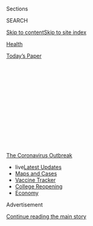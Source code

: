 <div id="app">

<div>

<div>

<div>

<div class="NYTAppHideMasthead css-1q2w90k e1suatyy0">

<div class="section css-ui9rw0 e1suatyy2">

<div class="css-eph4ug er09x8g0">

<div class="css-6n7j50">

</div>

<span class="css-1dv1kvn">Sections</span>

<div class="css-10488qs">

<span class="css-1dv1kvn">SEARCH</span>

</div>

[Skip to content](#site-content)[Skip to site
index](#site-index)

</div>

<div id="masthead-section-label" class="css-1wr3we4 eaxe0e00">

[Health](https://www.nytimes.com/section/health)

</div>

<div class="css-10698na e1huz5gh0">

</div>

</div>

<div id="masthead-bar-one" class="section hasLinks css-15hmgas e1csuq9d3">

<div class="css-uqyvli e1csuq9d0">

</div>

<div class="css-1uqjmks e1csuq9d1">

</div>

<div class="css-9e9ivx">

[](https://myaccount.nytimes.com/auth/login?response_type=cookie&client_id=vi)

</div>

<div class="css-1bvtpon e1csuq9d2">

[Today’s
Paper](https://www.nytimes.com/section/todayspaper)

</div>

</div>

</div>

</div>

<div data-aria-hidden="false">

<div id="site-content" data-role="main">

<div>

<div class="css-1aor85t" style="opacity:0.000000001;z-index:-1;visibility:hidden">

<div class="css-1hqnpie">

<div class="css-epjblv">

<span class="css-17xtcya">[Health](/section/health)</span><span class="css-x15j1o">|</span><span class="css-fwqvlz">Can
You Get Covid-19 Again? It’s Very Unlikely, Experts
Say</span>

</div>

<div class="css-k008qs">

<div class="css-1iwv8en">

<span class="css-18z7m18"></span>

<div>

</div>

</div>

<span class="css-1n6z4y">https://nyti.ms/2BloYGM</span>

<div class="css-1705lsu">

<div class="css-4xjgmj">

<div class="css-4skfbu" data-role="toolbar" data-aria-label="Social Media Share buttons, Save button, and Comments Panel with current comment count" data-testid="share-tools">

  - 
  - 
  - 
  - 
    
    <div class="css-6n7j50">
    
    </div>

  - 

</div>

</div>

</div>

</div>

</div>

</div>

<div id="NYT_TOP_BANNER_REGION" class="css-13pd83m">

<div>

<div id="styln-prism-menu-1592847958612" class="section interactive-content interactive-size-medium css-1edisqu">

<div class="css-17ih8de interactive-body">

<div id="scroll-container" class="css-1gj85ro">

[<span class="styln-title-wrap"><span class="css-1pje3qr">The
Coronavirus</span><span class="css-1pje3qr">
Outbreak</span></span>](https://www.nytimes.com/news-event/coronavirus?action=click&pgtype=Article&state=default&region=TOP_BANNER&context=storylines_menu)

  - <span class="css-kqxiym" data-emphasize="true">live</span>[Latest
    Updates](https://www.nytimes.com/2020/08/03/world/coronavirus-covid-19.html?action=click&pgtype=Article&state=default&region=TOP_BANNER&context=storylines_menu)
  - [Maps and
    Cases](https://www.nytimes.com/interactive/2020/us/coronavirus-us-cases.html?action=click&pgtype=Article&state=default&region=TOP_BANNER&context=storylines_menu)
  - [Vaccine
    Tracker](https://www.nytimes.com/interactive/2020/science/coronavirus-vaccine-tracker.html?action=click&pgtype=Article&state=default&region=TOP_BANNER&context=storylines_menu)
  - [College
    Reopening](https://www.nytimes.com/2020/08/02/us/covid-college-reopening.html?action=click&pgtype=Article&state=default&region=TOP_BANNER&context=storylines_menu)
  - [Economy](https://www.nytimes.com/live/2020/08/03/business/stock-market-today-coronavirus?action=click&pgtype=Article&state=default&region=TOP_BANNER&context=storylines_menu)

</div>

</div>

</div>

</div>

</div>

<div id="top-wrapper" class="css-1sy8kpn">

<div id="top-slug" class="css-l9onyx">

Advertisement

</div>

[Continue reading the main
story](#after-top)

<div class="ad top-wrapper" style="text-align:center;height:100%;display:block;min-height:250px">

<div id="top" class="place-ad" data-position="top" data-size-key="top">

</div>

</div>

<div id="after-top">

</div>

</div>

<div>

<div id="sponsor-wrapper" class="css-1hyfx7x">

<div id="sponsor-slug" class="css-19vbshk">

Supported by

</div>

[Continue reading the main
story](#after-sponsor)

<div id="sponsor" class="ad sponsor-wrapper" style="text-align:center;height:100%;display:block">

</div>

<div id="after-sponsor">

</div>

</div>

<div class="css-186x18t">

</div>

<div class="css-1vkm6nb ehdk2mb0">

# Can You Get Covid-19 Again? It’s Very Unlikely, Experts Say

</div>

Reports of reinfection instead may be cases of drawn-out illness. A
decline in antibodies is normal after a few weeks, and people are
protected from the coronavirus in other ways.

<div class="css-79elbk" data-testid="photoviewer-wrapper">

<div class="css-z3e15g" data-testid="photoviewer-wrapper-hidden">

</div>

<div class="css-1a48zt4 ehw59r15" data-testid="photoviewer-children">

![<span class="css-16f3y1r e13ogyst0" data-aria-hidden="true">Megan Kent
of Salem, Mass., tested positive for coronavirus in March 30 after
feeling sick. She got better, went back to work and then felt sick again
in May, testing positive a second time for the
virus.</span><span class="css-cnj6d5 e1z0qqy90" itemprop="copyrightHolder"><span class="css-1ly73wi e1tej78p0">Credit...</span><span><span>Kayana
Szymczak for The New York
Times</span></span></span>](https://static01.nyt.com/images/2020/07/20/science/00VIRUS-REINFECTION1/merlin_174703059_d8cefca6-857f-481c-aa7f-6802d23fc7c0-articleLarge.jpg?quality=75&auto=webp&disable=upscale)

</div>

</div>

<div class="css-18e8msd">

<div class="css-vp77d3 epjyd6m0">

<div class="css-1baulvz">

By [<span class="css-1baulvz last-byline" itemprop="name">Apoorva
Mandavilli</span>](https://www.nytimes.com/by/apoorva-mandavilli)

</div>

</div>

  - 
    
    <div class="css-ld3wwf e16638kd2">
    
    July 22,
    2020
    
    </div>

  - 
    
    <div class="css-4xjgmj">
    
    <div class="css-d8bdto" data-role="toolbar" data-aria-label="Social Media Share buttons, Save button, and Comments Panel with current comment count" data-testid="share-tools">
    
      - 
      - 
      - 
      - 
        
        <div class="css-6n7j50">
        
        </div>
    
      - 
    
    </div>
    
    </div>

</div>

<div class="css-mdjrty">

[Leer en
español](https://www.nytimes.com/es/2020/07/24/espanol/ciencia-y-tecnologia/reinfeccion-coronavirus.html "Read in Spanish")

</div>

</div>

<div class="section meteredContent css-1r7ky0e" name="articleBody" itemprop="articleBody">

<div class="css-1fanzo5 StoryBodyCompanionColumn">

<div class="css-53u6y8">

The anecdotes are alarming. A woman in Los Angeles [seemed to
recover](https://www.foxla.com/news/southern-california-woman-tests-positive-for-covid-19-for-second-time-after-initial-recovery)
from Covid-19, but weeks later took a turn for the worse and tested
positive again. A New Jersey doctor
[claimed](https://dailyvoice.com/new-jersey/monmouth/news/central-jersey-doctor-reports-patients-reinfected-with-coronavirus/790555/)
several patients healed from one bout only to become reinfected with the
coronavirus. And another doctor said a second round of illness was a
reality for some people, and was much more severe.

These recent accounts tap into people’s deepest anxieties that they are
destined to succumb to Covid-19 over and over, feeling progressively
sicker, and will never emerge from this nightmarish pandemic. And these
stories fuel fears that we won’t be able to reach herd immunity — the
ultimate destination where the virus can no longer find enough victims
to pose a deadly threat.

But the anecdotes are just that — stories without evidence of
reinfections, according to nearly a dozen experts who study viruses. “I
haven’t heard of a case where it’s been truly unambiguously
demonstrated,” said Marc Lipsitch, an epidemiologist at the Harvard T.H.
Chan School of Public Health.

Other experts were even more reassuring. While little is definitively
known about the coronavirus, just seven months into the pandemic, the
new virus is behaving like most others, they said, lending credence to
the belief that herd immunity can be achieved with a vaccine.

</div>

</div>

<div class="css-1fanzo5 StoryBodyCompanionColumn">

<div class="css-53u6y8">

It may be possible for the coronavirus to strike the same person twice,
but it’s highly unlikely that it would do so in such a short window or
to make people sicker the second time, they said. What’s more likely is
that some people have a drawn-out course of infection, with the virus
taking a slow toll weeks to months after their initial exposure.

People infected with the coronavirus typically
[produce](https://www.nature.com/articles/s41586-020-2456-9) immune
molecules called antibodies. Several teams have recently reported that
the levels of these antibodies decline in
[two](https://www.medrxiv.org/content/10.1101/2020.07.09.20149633v1?%253fcollection=)
to [three months](https://www.nature.com/articles/s41591-020-0965-6),
causing some consternation. But a drop in antibodies is perfectly normal
after an acute infection subsides, said Dr. Michael Mina, an
immunologist at Harvard University.

Many clinicians are “scratching their heads saying, ‘What an
extraordinarily odd virus that it’s not leading to robust immunity,’ but
they’re totally wrong,’” Dr. Mina said. “It doesn’t get more textbook
than this.”

Antibodies are not the only form of protection against pathogens. The
coronavirus also provokes a
[vigorous](https://www.biorxiv.org/content/10.1101/2020.06.29.174888v1)
[defense](https://www.medrxiv.org/content/10.1101/2020.04.11.20062349v2?%253fcollection=)
from
[immune](https://www.medrxiv.org/content/10.1101/2020.05.13.20100636v1?%253fcollection=)
cells that [can kill the
virus](https://pubmed.ncbi.nlm.nih.gov/32473127/) and quickly rouse
reinforcements for future battles. Less is known about how long these
so-called memory T cells persist — those that recognize other
coronaviruses may linger for life — but they can buttress defenses
against the new coronavirus.

“If those are maintained, and especially if they’re maintained within
the lung and the respiratory tract, then I think they can do a pretty
good job of stopping an infection from spreading,” said Akiko Iwasaki,
an immunologist at Yale University.

</div>

</div>

<div class="css-1fanzo5 StoryBodyCompanionColumn">

<div class="css-53u6y8">

Megan Kent, 37, a medical speech pathologist who lives just outside
Boston, first tested positive for the virus on March 30, after her
boyfriend became ill. She couldn’t smell or taste anything, she
recalled, but otherwise felt fine. After a 14-day quarantine, she went
back to work at Melrose Wakefield Hospital and also helped out at a
nursing
home.

<div id="NYT_MAIN_CONTENT_1_REGION" class="css-9tf9ac">

<div>

<div id="styln-covid-updates-world" class="section interactive-content interactive-size-medium css-1ftcdic">

<div class="css-17ih8de interactive-body">

<div id="styln-briefing-block" data-asset-id="QXJ0aWNsZTpueXQ6Ly9hcnRpY2xlLzZkMDlhMjVlLTQxZDYtNWE3ZC04NzFjLTNiMDkyMGU0NjA2Zg==">

<div class="briefing-block-header-section">

# [Latest Updates: Global Coronavirus Outbreak](https://www.nytimes.com/2020/08/03/world/coronavirus-covid-19.html?action=click&pgtype=Article&state=default&region=MAIN_CONTENT_1&context=storylines_live_updates)

<div class="briefing-block-ts">

Updated 2020-08-04T06:59:59.801Z

</div>

</div>

  - [Fauci defends Birx after she is criticized by
    Trump.](https://www.nytimes.com/2020/08/03/world/coronavirus-covid-19.html?action=click&pgtype=Article&state=default&region=MAIN_CONTENT_1&context=storylines_live_updates#link-4547638f)
  - [Trump derides Democrats as lawmakers and administration officials
    try to break stimulus
    impasse.](https://www.nytimes.com/2020/08/03/world/coronavirus-covid-19.html?action=click&pgtype=Article&state=default&region=MAIN_CONTENT_1&context=storylines_live_updates#link-15e7f995)
  - [The deadline for 2020 census counting has been moved up by a
    month.](https://www.nytimes.com/2020/08/03/world/coronavirus-covid-19.html?action=click&pgtype=Article&state=default&region=MAIN_CONTENT_1&context=storylines_live_updates#link-e5a2cda)

<div class="briefing-block-footer">

<div class="briefing-block-footer-meta">

[See more
updates](https://www.nytimes.com/2020/08/03/world/coronavirus-covid-19.html?action=click&pgtype=Article&state=default&region=MAIN_CONTENT_1&context=storylines_live_updates)

</div>

<div class="briefing-block-briefinglinks">

<span>More live coverage:</span>
[Markets](https://www.nytimes.com/live/2020/08/03/business/stock-market-today-coronavirus?action=click&pgtype=Article&state=default&region=MAIN_CONTENT_1&context=storylines_live_updates)

</div>

</div>

</div>

</div>

</div>

</div>

</div>

On May 8, Ms. Kent suddenly felt ill. “I felt like a Mack truck hit me,”
she said. She slept the whole weekend and went to the hospital on
Monday, convinced she had mononucleosis. The next day she tested
positive for the coronavirus — again. She was unwell for nearly a month,
and has since learned she has antibodies.

“This time around was a hundred times worse,” she said. “Was I
reinfected?”

There are other, more plausible explanations for what Ms. Kent
experienced, experts said. “I’m not saying it can’t happen. But from
what I’ve seen so far, that would be an uncommon phenomenon,” said Dr.
Peter Hotez, the dean of the National School of Tropical Medicine at
Baylor College of Medicine.

Ms. Kent may not have fully recovered, even though she felt better, for
example. The virus may have secreted itself into certain parts of the
body — as the Ebola virus is known to do — and then resurfaced. She did
not get tested between the two positives, but even if she had, faulty
tests and low viral levels can produce a false negative.

Given these more likely scenarios, Dr. Mina had choice words for the
physicians who caused the panic over reports of reinfections. “This is
so bad, people have lost their minds,” he said. “It’s just
sensationalist click bait.”

In the early weeks of the pandemic, some people in China, Japan and
South Korea tested positive twice, [sparking similar
fears](https://www.nytimes.com/2020/02/29/health/coronavirus-reinfection.html).

South Korea’s Centers for Disease Control and Prevention
[investigated 285 of those
cases](https://www.cdc.go.kr/board/board.es?mid=a30402000000&bid=0030),
and found that several of the second positives came two months after the
first, and in one case 82 days later. Nearly half of the people had
symptoms at the second test. But the researchers were unable to grow
live virus from any of the samples, and the infected people hadn’t
spread the virus to others.

</div>

</div>

<div class="css-1fanzo5 StoryBodyCompanionColumn">

<div class="css-53u6y8">

“It was pretty solid epidemiological and virological evidence that
reinfection was not happening, at least in those people,” said Angela
Rasmussen, a virologist at Columbia University in New York.

Most people who are exposed to the coronavirus [make
antibodies](https://www.nytimes.com/2020/05/07/health/coronavirus-antibody-prevalence.html)
that can destroy the virus; the more severe the symptoms, the stronger
the response. (A few people don’t produce the antibodies, but that’s
true for any virus.) Worries about reinfection have been fueled by
recent studies suggesting that these antibody levels plummet.

</div>

</div>

<div class="css-79elbk" data-testid="photoviewer-wrapper">

<div class="css-z3e15g" data-testid="photoviewer-wrapper-hidden">

</div>

<div class="css-1a48zt4 ehw59r15" data-testid="photoviewer-children">

![<span class="css-16f3y1r e13ogyst0" data-aria-hidden="true">Medical
workers administering an antibody test. While antibodies get a lot of
attention, scientists say immunity also has a lot to do with a person’s
pathogen-fighting memory T and B
cells.</span><span class="css-cnj6d5 e1z0qqy90" itemprop="copyrightHolder"><span class="css-1ly73wi e1tej78p0">Credit...</span><span>Shannon
Stapleton/Reuters</span></span>](https://static01.nyt.com/images/2020/07/20/science/00VIRUS-REINFECTION2/merlin_172461039_33c5b1a6-f9c1-414b-b9ff-9c601d9c45b7-articleLarge.jpg?quality=75&auto=webp&disable=upscale)

</div>

</div>

<div class="css-1fanzo5 StoryBodyCompanionColumn">

<div class="css-53u6y8">

For example, a study published in June found that antibodies to one part
of the virus [fell to undetectable
levels](https://www.nytimes.com/2020/06/18/health/coronavirus-antibodies.html)within
three months in 40 percent of asymptomatic people. Last week, a study
that has not yet been published in a peer-reviewed journal showed that
neutralizing antibodies — the powerful subtype that can stop the virus
from infecting cells — [declined
sharply](https://www.medrxiv.org/content/10.1101/2020.07.09.20148429v1)
within a month.

“It’s actually incredibly depressing,” said Michael Malim, a virologist
at King’s College London. “It’s a huge drop.”

But other work suggests that the antibody levels decline — and then
stabilize. In [a study of nearly 20,000
people](https://www.medrxiv.org/content/10.1101/2020.07.14.20151126v1)
posted to the online server MedRxiv on July 17, the vast majority made
plentiful antibodies, and half of those with low levels still had
antibodies that could destroy the virus.

“None of this is really surprising from a biological point of view,”
said Florian Krammer, an immunologist at the Icahn Mount Sinai School of
Medicine who led that study.

</div>

</div>

<div class="css-1fanzo5 StoryBodyCompanionColumn">

<div class="css-53u6y8">

Dr. Mina agreed. “This is a famous dynamic of how antibodies develop
after infection: They go very, very high, and then they come back down,"
he said.

He elaborated: The first cells that secrete antibodies during an
infection are called plasmablasts, which expand exponentially into a
pool of millions. But the body can’t sustain those levels. Once the
infection wanes, a small fraction of the cells enters the bone marrow
and sets up shop to create long-term immunity memory, which can churn
out antibodies when they’re needed again. The rest of the plasmablasts
wither and
die.

<div id="NYT_MAIN_CONTENT_3_REGION" class="css-9tf9ac">

<div>

<div id="styln-prism-freeform-1594220623585" class="section interactive-content interactive-size-medium css-1ftcdic">

<div class="css-17ih8de interactive-body">

<div id="prism-freeform-block-38059" class="css-19mumt8" data-role="complementary" data-storyline="The Coronavirus Outbreak" data-truncated="true" tabindex="0">

<div class="css-a8d9oz">

<div class="css-eb027h">

[](https://www.nytimes.com/news-event/coronavirus?action=click&pgtype=Article&state=default&region=MAIN_CONTENT_3&context=storylines_faq)

### The Coronavirus Outbreak ›

#### Frequently Asked Questions

Updated August 3, 2020

  - #### I’m a small-business owner. Can I get relief?
    
      - The [stimulus bills enacted in
        March](https://www.nytimes.com/article/small-business-loans-stimulus-grants-freelancers-coronavirus.html?action=click&pgtype=Article&state=default&region=MAIN_CONTENT_3&context=storylines_faq)
        offer help for the millions of American small businesses. Those
        eligible for aid are businesses and nonprofit organizations with
        fewer than 500 workers, including sole proprietorships,
        independent contractors and freelancers. Some larger companies
        in some industries are also eligible. The help being offered,
        which is being managed by the Small Business Administration,
        includes the Paycheck Protection Program and the Economic Injury
        Disaster Loan program. But lots of folks have [not yet seen
        payouts.](https://www.nytimes.com/interactive/2020/05/07/business/small-business-loans-coronavirus.html?action=click&pgtype=Article&state=default&region=MAIN_CONTENT_3&context=storylines_faq)
        Even those who have received help are confused: The rules are
        draconian, and some are stuck sitting on [money they don’t know
        how to
        use.](https://www.nytimes.com/2020/05/02/business/economy/loans-coronavirus-small-business.html?action=click&pgtype=Article&state=default&region=MAIN_CONTENT_3&context=storylines_faq)
        Many small-business owners are getting less than they expected
        or [not hearing anything at
        all.](https://www.nytimes.com/2020/06/10/business/Small-business-loans-ppp.html?action=click&pgtype=Article&state=default&region=MAIN_CONTENT_3&context=storylines_faq)

  - #### What are my rights if I am worried about going back to work?
    
      - Employers have to provide [a safe
        workplace](https://www.osha.gov/SLTC/covid-19/standards.html)
        with policies that protect everyone equally. [And if one of your
        co-workers tests positive for the coronavirus, the
        C.D.C.](https://www.nytimes.com/article/coronavirus-money-unemployment.html?action=click&pgtype=Article&state=default&region=MAIN_CONTENT_3&context=storylines_faq)
        has said that [employers should tell their
        employees](https://www.cdc.gov/coronavirus/2019-ncov/community/guidance-business-response.html)
        -- without giving you the sick employee’s name -- that they may
        have been exposed to the virus.

  - #### Should I refinance my mortgage?
    
      - [It could be a good
        idea,](https://www.nytimes.com/article/coronavirus-money-unemployment.html?action=click&pgtype=Article&state=default&region=MAIN_CONTENT_3&context=storylines_faq)
        because mortgage rates have [never been
        lower.](https://www.nytimes.com/2020/07/16/business/mortgage-rates-below-3-percent.html?action=click&pgtype=Article&state=default&region=MAIN_CONTENT_3&context=storylines_faq)
        Refinancing requests have pushed mortgage applications to some
        of the highest levels since 2008, so be prepared to get in line.
        But defaults are also up, so if you’re thinking about buying a
        home, be aware that some lenders have tightened their standards.

  - #### What is school going to look like in September?
    
      - It is unlikely that many schools will return to a normal
        schedule this fall, requiring the grind of [online
        learning](https://www.nytimes.com/2020/06/05/us/coronavirus-education-lost-learning.html?action=click&pgtype=Article&state=default&region=MAIN_CONTENT_3&context=storylines_faq),
        [makeshift child
        care](https://www.nytimes.com/2020/05/29/us/coronavirus-child-care-centers.html?action=click&pgtype=Article&state=default&region=MAIN_CONTENT_3&context=storylines_faq)
        and [stunted
        workdays](https://www.nytimes.com/2020/06/03/business/economy/coronavirus-working-women.html?action=click&pgtype=Article&state=default&region=MAIN_CONTENT_3&context=storylines_faq)
        to continue. California’s two largest public school districts —
        Los Angeles and San Diego — said on July 13, that [instruction
        will be remote-only in the
        fall](https://www.nytimes.com/2020/07/13/us/lausd-san-diego-school-reopening.html?action=click&pgtype=Article&state=default&region=MAIN_CONTENT_3&context=storylines_faq),
        citing concerns that surging coronavirus infections in their
        areas pose too dire a risk for students and teachers. Together,
        the two districts enroll some 825,000 students. They are the
        largest in the country so far to abandon plans for even a
        partial physical return to classrooms when they reopen in
        August. For other districts, the solution won’t be an
        all-or-nothing approach. [Many
        systems](https://bioethics.jhu.edu/research-and-outreach/projects/eschool-initiative/school-policy-tracker/),
        including the nation’s largest, New York City, are devising
        [hybrid
        plans](https://www.nytimes.com/2020/06/26/us/coronavirus-schools-reopen-fall.html?action=click&pgtype=Article&state=default&region=MAIN_CONTENT_3&context=storylines_faq)
        that involve spending some days in classrooms and other days
        online. There’s no national policy on this yet, so check with
        your municipal school system regularly to see what is happening
        in your community.

  - #### Is the coronavirus airborne?
    
      - The coronavirus [can stay aloft for hours in tiny droplets in
        stagnant
        air](https://www.nytimes.com/2020/07/04/health/239-experts-with-one-big-claim-the-coronavirus-is-airborne.html?action=click&pgtype=Article&state=default&region=MAIN_CONTENT_3&context=storylines_faq),
        infecting people as they inhale, mounting scientific evidence
        suggests. This risk is highest in crowded indoor spaces with
        poor ventilation, and may help explain super-spreading events
        reported in meatpacking plants, churches and restaurants. [It’s
        unclear how often the virus is
        spread](https://www.nytimes.com/2020/07/06/health/coronavirus-airborne-aerosols.html?action=click&pgtype=Article&state=default&region=MAIN_CONTENT_3&context=storylines_faq)
        via these tiny droplets, or aerosols, compared with larger
        droplets that are expelled when a sick person coughs or sneezes,
        or transmitted through contact with contaminated surfaces, said
        Linsey Marr, an aerosol expert at Virginia Tech. Aerosols are
        released even when a person without symptoms exhales, talks or
        sings, according to Dr. Marr and more than 200 other experts,
        who [have outlined the evidence in an open letter to the World
        Health
        Organization](https://academic.oup.com/cid/article/doi/10.1093/cid/ciaa939/5867798).

<div id="styln-survey-component-38059" class="styln-survey-component" data-surveyname="faq" data-surveystoryline="coronavirus">

</div>

</div>

<div class="css-6mllg9">

</div>

<div class="css-pmm6ed">

<span class="css-5gimkt"></span>

</div>

</div>

</div>

</div>

</div>

</div>

</div>

In children, each subsequent exposure to a virus — or to a vaccine —
boosts immunity until, by adulthood, the antibody response is steady and
strong.

What’s unusual in the current pandemic, Dr. Mina said, is to see how
this dynamic plays out in adults, because they so rarely experience a
virus for the first time.

Even after the first surge of immunity fades, there is likely to be some
residual protection. And while antibodies have received all the
attention because they are easier to study and detect, memory T cells
and B cells are also powerful immune warriors in a fight against any
pathogen.

A study published July 15, for example, looked at three different
groups. In one, each of 36 people exposed to the new virus had [T cells
that recognize](https://www.nature.com/articles/s41586-020-2550-z) a
protein that looks similar in all coronaviruses. In another, 23 people
infected with the SARS virus in 2003 also had these T cells, as did 37
people in the third group who were never exposed to either pathogen.

“A level of pre-existing immunity against SARS-CoV2 appears to exist in
the general population,” said Dr. Antonio Bertoletti, a virologist at
Duke NUS Medical School in Singapore.

</div>

</div>

<div class="css-1fanzo5 StoryBodyCompanionColumn">

<div class="css-53u6y8">

The immunity may have been stimulated by [prior
exposure](https://immunology.sciencemag.org/content/5/48/eabd2071) to
coronaviruses that cause common colds. These T cells may not thwart
infection, but they would blunt the illness and may explain why some
people with Covid-19 have mild to no symptoms. “I believe that cellular
and antibody immunity will be equally important,” Dr. Bertoletti said.

Vaccine trials that closely track volunteers may deliver more
information about the nature of immunity to the new coronavirus and the
level needed to block reinfection. Research in [monkeys offers
hope](https://science.sciencemag.org/content/early/2020/07/01/science.abc5343):
In a study of [nine rhesus
macaques](https://science.sciencemag.org/content/early/2020/05/19/science.abc4776),
for example, exposure to the virus induced immunity that was [strong
enough to
prevent](https://www.nytimes.com/2020/05/20/health/coronavirus-vaccine-harvard.html)
a second infection.

Researchers are tracking infected monkeys to determine how long this
protection lasts. “Durability studies by their nature take time,” said
Dr. Dan Barouch, a virologist at Beth Israel Deaconess Medical Center in
Boston who led the study.

Dr. Barouch and other experts rejected fears that herd immunity might
never be reached.

“We achieve herd immunity all the time with less than perfect vaccines,”
said Dr. Saad Omer, the director of the Yale Institute for Global
Health. “It’s very rare in fact to have vaccines that are 100-percent
effective.”

A vaccine that protects just half of the people who receive it is
considered moderately effective, and one that covers more than 80
percent highly effective. Even a vaccine that only suppresses the levels
of virus would deter its spread to others.

The experts said reinfection had occurred with other pathogens including
influenza — but they emphasized that those cases were exceptions, and
the new coronavirus was likely to be no different.

“I would say reinfection is possible, though not likely, and I’d think
it would be rare,” Dr. Rasmussen said. “But even rare occurrences might
seem alarmingly frequent when a huge number of people have been
infected.”

</div>

</div>

<div>

</div>

</div>

<div>

</div>

<div>

</div>

<div>

</div>

<div>

<div id="bottom-wrapper" class="css-1ede5it">

<div id="bottom-slug" class="css-l9onyx">

Advertisement

</div>

[Continue reading the main
story](#after-bottom)

<div id="bottom" class="ad bottom-wrapper" style="text-align:center;height:100%;display:block;min-height:90px">

</div>

<div id="after-bottom">

</div>

</div>

</div>

</div>

</div>

## Site Index

<div>

</div>

## Site Information Navigation

  - [© <span>2020</span> <span>The New York Times
    Company</span>](https://help.nytimes.com/hc/en-us/articles/115014792127-Copyright-notice)

<!-- end list -->

  - [NYTCo](https://www.nytco.com/)
  - [Contact
    Us](https://help.nytimes.com/hc/en-us/articles/115015385887-Contact-Us)
  - [Work with us](https://www.nytco.com/careers/)
  - [Advertise](https://nytmediakit.com/)
  - [T Brand Studio](http://www.tbrandstudio.com/)
  - [Your Ad
    Choices](https://www.nytimes.com/privacy/cookie-policy#how-do-i-manage-trackers)
  - [Privacy](https://www.nytimes.com/privacy)
  - [Terms of
    Service](https://help.nytimes.com/hc/en-us/articles/115014893428-Terms-of-service)
  - [Terms of
    Sale](https://help.nytimes.com/hc/en-us/articles/115014893968-Terms-of-sale)
  - [Site
    Map](https://spiderbites.nytimes.com)
  - [Help](https://help.nytimes.com/hc/en-us)
  - [Subscriptions](https://www.nytimes.com/subscription?campaignId=37WXW)

</div>

</div>

</div>

</div>
